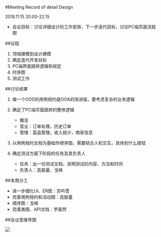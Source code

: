 #Meeting Record of detail Design

2018.11.15 20.00-22.15

- 会议目标：讨论详细设计的工作安排，下一步迭代目标，讨论PC端页面流程图

##议程
1. 领域建模到设计建模
2. 确定迭代开发目标
3. PC端界面跳转逻辑和规定
4. 时序图
5. 测试工作

##讨论结果
1.	做一个OOD的用例规约是OOA的改进版，要考虑复杂的业务逻辑
2.	确定了PC端页面跳转的整体逻辑

	- 概览
	- 营业：订单处理，历史订单
	- 管理：菜品管理，收入统计，商家信息
3.  以用例规约文档为基础作顺序图，需要结合人机交互，具体到什么按钮
4.  确定测试方面下阶段的任务及其负责人
	- 任务：出一份测试文档，说明测试的内容、方法和时间
	- 负责人：高振量、戈峰
	
##本周分工
- 进一步细化UI、ER图：苏吟雪
- 完善用例规约和活动图：高振量
- 顺序图：戈峰
- 完善类图、API文档：罗裴然

##会议思维导图

![][1]

[1]:https://raw.githubusercontent.com/PeakGe/Mind-Map/master/detail%20design%20meeting%20record.png
